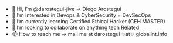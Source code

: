 - 👋 Hi, I’m @darostegui-jive -> Diego Arostegui
- 👀 I’m interested in Devops & CyberSecurity = DevSecOps
- 🌱 I’m currently learning Certified Ethical Hacker (CEH MASTER)
- 💞️ I’m looking to collaborate on anything tech Related
- 📫 How to reach me -> mail me at darostegui ✨at✨ globalint.info

<!---
darostegui-jive/darostegui-jive is a ✨ special ✨ repository because its `README.md` (this file) appears on your GitHub profile.
You can click the Preview link to take a look at your changes.
--->
